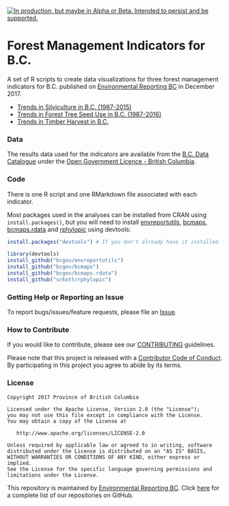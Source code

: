 <div id="devex-badge"><a rel="Delivery" href="https://github.com/BCDevExchange/assets/blob/master/README.md"><img alt="In production, but maybe in Alpha or Beta. Intended to persist and be supported." style="border-width:0" src="https://assets.bcdevexchange.org/images/badges/delivery.svg" title="In production, but maybe in Alpha or Beta. Intended to persist and be supported." /></a></div>

# Forest Management Indicators for B.C.

A set of R scripts to create data visualizations for three forest management indicators for B.C. published on [Environmental Reporting BC](https://www2.gov.bc.ca/gov/content?id=B71460AF7A8049D59F8CBA6EE18E93B8) in December 2017.

- [Trends in Silviculture in B.C. (1987-2015)](http://www.env.gov.bc.ca/soe/indicators/land/silviculture.html)
- [Trends in Forest Tree Seed Use in B.C. (1987-2016)](http://wwwd.env.gov.bc.ca/soe/indicators/land/tree-seed-use.html)
- [Trends in Timber Harvest in B.C.](http://www.env.gov.bc.ca/soe/indicators/land/timber-harvest.html)

### Data
The results data used for the indicators are available from the [B.C. Data Catalogue](https://catalogue.data.gov.bc.ca/dataset?q=stateofforests&sort=score+desc%2C+record_publish_date+desc) under the [Open Government Licence - British Columbia](https://www2.gov.bc.ca/gov/content?id=A519A56BC2BF44E4A008B33FCF527F61).


### Code
There is one R script and one RMarkdown file associated with each indicator.

Most packages used in the analyses can be installed from CRAN using `install.packages()`, but you will need to install [envreportutils](https://github.com/bcgov/envreportutils), [bcmaps](https://github.com/bcgov/bcmaps), [bcmaps.rdata](https://github.com/bcgov/bcmaps.rdata) and [rphylopic](https://github.com/sckott/rphylopic) using devtools:


```r
install.packages("devtools") # If you don't already have it installed

library(devtools)
install_github("bcgov/envreportutils")
install_github("bcgov/bcmaps")
install_github("bcgov/bcmaps.rdata")
install_github("sckott/rphylopic")
```


### Getting Help or Reporting an Issue

To report bugs/issues/feature requests, please file an [Issue](https://github.com/bcgov-c/forest-management-indicators/issues/).

### How to Contribute

If you would like to contribute, please see our [CONTRIBUTING](CONTRIBUTING.md) guidelines.

Please note that this project is released with a [Contributor Code of Conduct](CODE_OF_CONDUCT.md). By participating in this project you agree to abide by its terms.

### License

    Copyright 2017 Province of British Columbia

    Licensed under the Apache License, Version 2.0 (the "License");
    you may not use this file except in compliance with the License.
    You may obtain a copy of the License at 

       http://www.apache.org/licenses/LICENSE-2.0

    Unless required by applicable law or agreed to in writing, software
    distributed under the License is distributed on an "AS IS" BASIS,
    WITHOUT WARRANTIES OR CONDITIONS OF ANY KIND, either express or implied.
    See the License for the specific language governing permissions and
    limitations under the License.


This repository is maintained by [Environmental Reporting BC](http://www2.gov.bc.ca/gov/content?id=FF80E0B985F245CEA62808414D78C41B). Click [here](https://github.com/bcgov/EnvReportBC-RepoList) for a complete list of our repositories on GitHub.